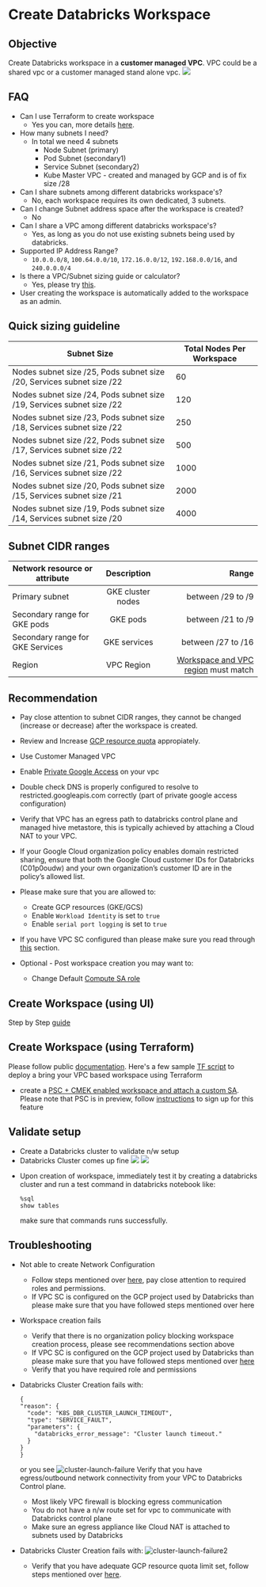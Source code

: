 # Create Databricks Workspace

## Objective
Create Databricks workspace in a **customer managed VPC**. VPC could be a shared vpc or a customer managed stand alone vpc.
![](./images/customer-managed-vpc.png)

## FAQ
* Can I use Terraform to create workspace
  * Yes you can, more details [here](https://registry.terraform.io/providers/databricks/databricks/latest/docs/guides/gcp-workspace).
* How many subnets I need?
  * In total we need 4 subnets
    * Node Subnet (primary)
    * Pod Subnet (secondary1)
    * Service Subnet (secondary2)
    * Kube Master VPC - created and managed by GCP and is of fix size /28
* Can I share subnets among different databricks workspace's?
  * No, each workspace requires its own dedicated, 3 subnets.
* Can I change Subnet address space after the workspace is created?
  * No
* Can I share a VPC among different databricks workspace's?
  * Yes, as long as you do not use existing subnets being used by databricks.
* Supported IP Address Range?
  * `10.0.0.0/8`, `100.64.0.0/10`, `172.16.0.0/12`, `192.168.0.0/16`, and `240.0.0.0/4`
* Is there a VPC/Subnet sizing guide or calculator?
  * Yes, please try [this](https://docs.gcp.databricks.com/administration-guide/cloud-configurations/gcp/network-sizing.html).
* User creating the workspace is automatically added to the workspace as an admin.

## Quick sizing guideline

| Subnet Size                                                                 | Total Nodes Per Workspace |
|-----------------------------------------------------------------------------|---------------------------|
| Nodes subnet size   /25, Pods subnet size    /20, Services subnet size    /22 |             60            |
| Nodes subnet size   /24, Pods subnet size    /19, Services subnet size    /22 |            120            |
| Nodes subnet size   /23, Pods subnet size    /18, Services subnet size    /22 |            250            |
| Nodes subnet size   /22, Pods subnet size    /17, Services subnet size    /22 |            500            |
| Nodes subnet size   /21, Pods subnet size    /16, Services subnet size    /22 |            1000           |
| Nodes subnet size   /20, Pods subnet size    /15, Services subnet size    /21 |            2000           |
| Nodes subnet size   /19, Pods subnet size    /14, Services subnet size    /20 |            4000           |



## Subnet CIDR ranges


| Network resource or attribute   |      Description      |  Range |
|----------|:-------------:|------:|
| Primary subnet |  GKE cluster nodes | between /29 to /9 |
| Secondary range for GKE pods |    GKE pods   |   between /21 to /9 |
| Secondary range for GKE Services | GKE services |    between /27 to /16 |
| Region | VPC Region |    [Workspace and VPC region](https://github.com/bhavink/databricks/blob/master/gcpdb4u/regions.html) must match |

## Recommendation

* Pay close attention to subnet CIDR ranges, they cannot be changed (increase or decrease) after the workspace is created.
* Review and Increase [GCP resource quota](https://docs.gcp.databricks.com/administration-guide/account-settings-gcp/quotas.html) appropiately.
* Use Customer Managed VPC
* Enable [Private Google Access](./security/Configure-PrivateGoogleAccess.md) on your vpc
* Double check DNS is properly configured to resolve to restricted.googleapis.com correctly (part of private google access configuration)
* Verify that VPC has an egress path to databricks control plane and managed hive metastore, this is typically achieved by attaching a Cloud NAT to your VPC.
* If your Google Cloud organization policy enables domain restricted sharing, ensure that both the Google Cloud customer IDs for Databricks (C01p0oudw) and your own organization’s customer ID are in the policy’s allowed list.
* Please make sure that you are allowed to: 
  * Create GCP resources (GKE/GCS)
  * Enable `Workload Identity` is set to `true`
  * Enable `serial port logging` is set to `true`

* If you have VPC SC configured than please make sure you read through [this](./security/Configure-VPC-SC.md) section.
* Optional - Post workspace creation you may want to:
  * Change Default [Compute SA role](./security/Customize-Default-ComputeSA-Role.md)


## Create Workspace (using UI)
Step by Step [guide](https://docs.gcp.databricks.com/administration-guide/cloud-configurations/gcp/customer-managed-vpc.html)

## Create Workspace (using Terraform)
Please follow public [documentation](https://registry.terraform.io/providers/databricks/databricks/latest/docs/guides/gcp-workspace). Here's a few sample [TF script](./templates/terraform-scripts/readme.md) to deploy a bring your VPC based workspace using Terraform

* create a [PSC + CMEK enabled workspace and attach a custom SA](./templates/terraform-scripts/byovpc-psc-cmek-ws). Please note that PSC is in preview, follow [instructions](https://docs.gcp.databricks.com/administration-guide/cloud-configurations/gcp/private-service-connect.html#step-1-enable-your-account-for-private-service-connect) to sign up for this feature
  
## Validate setup
- Create a Databricks cluster to validate n/w setup
- Databricks Cluster comes up fine
![](./images/test-cluster-comesup1.png)
![](./images/test-cluatser-comesup2.png)


* Upon creation of workspace, immediately test it by creating a databricks cluster and run a test command in databricks notebook like:
  ```
  %sql
  show tables
  ```
  make sure that commands runs successfully.


## Troubleshooting

* Not able to create Network Configuration
  * Follow steps mentioned over [here](https://docs.gcp.databricks.com/administration-guide/cloud-configurations/gcp/customer-managed-vpc.html), pay close attention to required roles and permissions.
  * If VPC SC is configured on the GCP project used by Databricks than please make sure that you have followed steps mentioned over here
* Workspace creation fails
  * Verify that there is no organization policy blocking workspace creation process, please see recommendations section above
  * If VPC SC is configured on the GCP project used by Databricks than please make sure that you have followed steps mentioned over [here](./security/Configure-VPC-SC.md)
  * Verify that you have required role and permissions
* Databricks Cluster Creation fails with:
  ```
  {
  "reason": {
    "code": "K8S_DBR_CLUSTER_LAUNCH_TIMEOUT",
    "type": "SERVICE_FAULT",
    "parameters": {
      "databricks_error_message": "Cluster launch timeout."
    }
  }
  }
  ```
  or you see ![cluster-launch-failure](./images/cluster-launch-failure1.png)
  Verify that you have egress/outbound network connectivity from your VPC to Databricks Control plane.
    - Most likely VPC firewall is blocking egress communication
    - You do not have a n/w route set for vpc to communicate with Databricks control plane
    - Make sure an egress appliance like Cloud NAT is attached to subnets used by Databricks

* Databricks Cluster Creation fails with:
![cluster-launch-failure2](./images/cluster-launch-failure2.png)
  - Verify that you have adequate GCP resource quota limit set, follow steps mentioned over [here](https://docs.gcp.databricks.com/administration-guide/account-settings-gcp/quotas.html).

